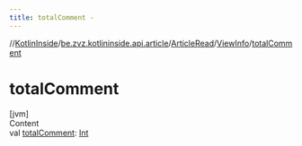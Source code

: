 ```yaml
---
title: totalComment -
---
```

//[KotlinInside](../../../index.md)/[be.zvz.kotlininside.api.article](../../index.md)/[ArticleRead](../index.md)/[ViewInfo](index.md)/[totalComment](total-comment.md)



# totalComment  
[jvm]  
Content  
val [totalComment](total-comment.md): [Int](https://kotlinlang.org/api/latest/jvm/stdlib/kotlin/-int/index.html)  



